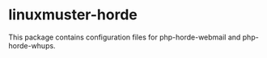 # linuxmuster-horde

This package contains configuration files for php-horde-webmail and php-horde-whups.

